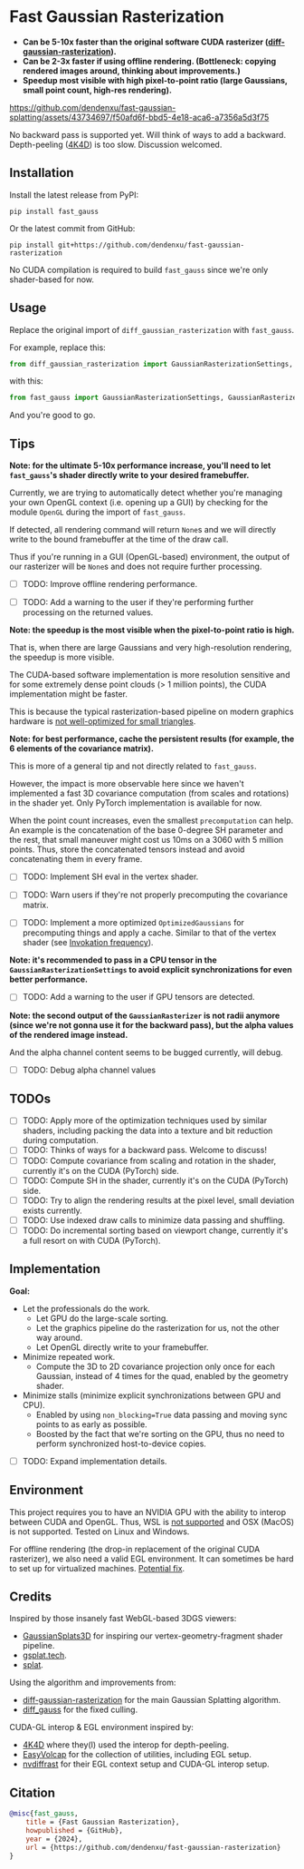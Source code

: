 # Fast Gaussian Rasterization

- **Can be 5-10x faster than the original software CUDA rasterizer ([diff-gaussian-rasterization](https://github.com/graphdeco-inria/diff-gaussian-rasterization)).**
- **Can be 2-3x faster if using offline rendering. (Bottleneck: copying rendered images around, thinking about improvements.)**
- **Speedup most visible with high pixel-to-point ratio (large Gaussians, small point count, high-res rendering).**

https://github.com/dendenxu/fast-gaussian-splatting/assets/43734697/f50afd6f-bbd5-4e18-aca6-a7356a5d3f75

No backward pass is supported yet. 
Will think of ways to add a backward. 
Depth-peeling ([4K4D](https://zju3dv.github.io/4k4d)) is too slow.
Discussion welcomed.

## Installation

Install the latest release from PyPI:

```shell
pip install fast_gauss
```

Or the latest commit from GitHub:

```shell
pip install git+https://github.com/dendenxu/fast-gaussian-rasterization
```

No CUDA compilation is required to build `fast_gauss` since we're only shader-based for now.

## Usage

Replace the original import of `diff_gaussian_rasterization` with `fast_gauss`.

For example, replace this:

```python
from diff_gaussian_rasterization import GaussianRasterizationSettings, GaussianRasterizer
```

with this:

```python
from fast_gauss import GaussianRasterizationSettings, GaussianRasterizer
```

And you're good to go.

## Tips

**Note: for the ultimate 5-10x performance increase, you'll need to let `fast_gauss`'s shader directly write to your desired framebuffer.**

Currently, we are trying to automatically detect whether you're managing your own OpenGL context (i.e. opening up a GUI) by checking for the module `OpenGL` during the import of `fast_gauss`.

If detected, all rendering command will return `None`s and we will directly write to the bound framebuffer at the time of the draw call.

Thus if you're running in a GUI (OpenGL-based) environment, the output of our rasterizer will be `None`s and does not require further processing.

- [ ] TODO: Improve offline rendering performance.
- [ ] TODO: Add a warning to the user if they're performing further processing on the returned values.


**Note: the speedup is the most visible when the pixel-to-point ratio is high.**

That is, when there are large Gaussians and very high-resolution rendering, the speedup is more visible.

The CUDA-based software implementation is more resolution sensitive and for some extremely dense point clouds (> 1 million points), the CUDA implementation might be faster.

This is because the typical rasterization-based pipeline on modern graphics hardware is [not well-optimized for small triangles](https://www.youtube.com/watch?v=hf27qsQPRLQ&list=WL).


**Note: for best performance, cache the persistent results (for example, the 6 elements of the covariance matrix).**

This is more of a general tip and not directly related to `fast_gauss`.

However, the impact is more observable here since we haven't implemented a fast 3D covariance computation (from scales and rotations) in the shader yet.
Only PyTorch implementation is available for now.

When the point count increases, even the smallest `precomputation` can help.
An example is the concatenation of the base 0-degree SH parameter and the rest, that small maneuver might cost us 10ms on a 3060 with 5 million points.
Thus, store the concatenated tensors instead and avoid concatenating them in every frame.

- [ ] TODO: Implement SH eval in the vertex shader.
- [ ] TODO: Warn users if they're not properly precomputing the covariance matrix.
- [ ] TODO: Implement a more optimized `OptimizedGaussians` for precomputing things and apply a cache. Similar to that of the vertex shader (see [Invokation frequency](https://www.khronos.org/opengl/wiki/Vertex_Shader)).


**Note: it's recommended to pass in a CPU tensor in the `GaussianRasterizationSettings` to avoid explicit synchronizations for even better performance.**

- [ ] TODO: Add a warning to the user if GPU tensors are detected.


**Note: the second output of the `GaussianRasterizer` is not radii anymore (since we're not gonna use it for the backward pass), but the alpha values of the rendered image instead.**

And the alpha channel content seems to be bugged currently, will debug.

- [ ] TODO: Debug alpha channel values

## TODOs

- [ ] TODO: Apply more of the optimization techniques used by similar shaders, including packing the data into a texture and bit reduction during computation.
- [ ] TODO: Thinks of ways for a backward pass. Welcome to discuss!
- [ ] TODO: Compute covariance from scaling and rotation in the shader, currently it's on the CUDA (PyTorch) side.
- [ ] TODO: Compute SH in the shader, currently it's on the CUDA (PyTorch) side.
- [ ] TODO: Try to align the rendering results at the pixel level, small deviation exists currently.
- [ ] TODO: Use indexed draw calls to minimize data passing and shuffling.
- [ ] TODO: Do incremental sorting based on viewport change, currently it's a full resort on with CUDA (PyTorch).

## Implementation

**Goal:**

- Let the professionals do the work.
  - Let GPU do the large-scale sorting.
  - Let the graphics pipeline do the rasterization for us, not the other way around.
  - Let OpenGL directly write to your framebuffer.
- Minimize repeated work.
  - Compute the 3D to 2D covariance projection only once for each Gaussian, instead of 4 times for the quad, enabled by the geometry shader.
- Minimize stalls (minimize explicit synchronizations between GPU and CPU).
  - Enabled by using `non_blocking=True` data passing and moving sync points to as early as possible.
  - Boosted by the fact that we're sorting on the GPU, thus no need to perform synchronized host-to-device copies.

- [ ] TODO: Expand implementation details.

## Environment

This project requires you to have an NVIDIA GPU with the ability to interop between CUDA and OpenGL.
Thus, WSL is [not supported](https://docs.nvidia.com/cuda/wsl-user-guide/index.html#features-not-yet-supported) and OSX (MacOS) is not supported.
Tested on Linux and Windows.

For offline rendering (the drop-in replacement of the original CUDA rasterizer), we also need a valid EGL environment.
It can sometimes be hard to set up for virtualized machines. [Potential fix](https://github.com/zju3dv/4K4D/issues/27#issuecomment-2026747401).

## Credits

Inspired by those insanely fast WebGL-based 3DGS viewers:

- [GaussianSplats3D](https://github.com/mkkellogg/GaussianSplats3D) for inspiring our vertex-geometry-fragment shader pipeline.
- [gsplat.tech](https://gsplat.tech/).
- [splat](https://github.com/antimatter15/splat).

Using the algorithm and improvements from:

- [diff-gaussian-rasterization](https://github.com/graphdeco-inria/diff-gaussian-rasterization) for the main Gaussian Splatting algorithm.
- [diff_gauss](https://github.com/dendenxu/diff-gaussian-rasterization) for the fixed culling.

CUDA-GL interop & EGL environment inspired by:

- [4K4D](https://zju3dv.github.io/4k4d) where they(I) used the interop for depth-peeling.
- [EasyVolcap](https://github.com/zju3dv/EasyVolcap) for the collection of utilities, including EGL setup.
- [nvdiffrast](https://nvlabs.github.io/nvdiffrast) for their EGL context setup and CUDA-GL interop setup.

## Citation

```bibtex
@misc{fast_gauss,  
    title = {Fast Gaussian Rasterization},
    howpublished = {GitHub},  
    year = {2024},
    url = {https://github.com/dendenxu/fast-gaussian-rasterization}
}
```
